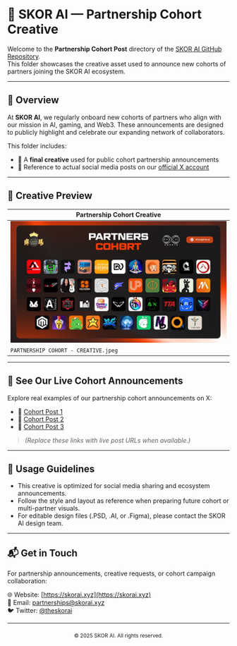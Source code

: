 # 🤝 SKOR AI — Partnership Cohort Creative

Welcome to the **Partnership Cohort Post** directory of the [SKOR AI GitHub Repository](https://github.com/TheSkorAI/SKOR-AI).  
This folder showcases the creative asset used to announce new cohorts of partners joining the SKOR AI ecosystem.

---

## 📌 Overview

At **SKOR AI**, we regularly onboard new cohorts of partners who align with our mission in AI, gaming, and Web3. These announcements are designed to publicly highlight and celebrate our expanding network of collaborators.

This folder includes:
- 🎨 A **final creative** used for public cohort partnership announcements  
- 📢 Reference to actual social media posts on our [official X account](https://x.com/theskorai)

---

## 📂 Creative Preview

| Partnership Cohort Creative |
|-----------------------------|
| <img src="./PARTNERSHIP%20COHORT%20-%20CREATIVE.jpeg" alt="Cohort Post" width="100%"> |
| `PARTNERSHIP COHORT - CREATIVE.jpeg` |

---

## 📣 See Our Live Cohort Announcements

Explore real examples of our partnership cohort announcements on X:

- 🔗 [Cohort Post 1]()  
- 🔗 [Cohort Post 2]()  
- 🔗 [Cohort Post 3]()  

> *(Replace these links with live post URLs when available.)*

---

## 📎 Usage Guidelines

- This creative is optimized for social media sharing and ecosystem announcements.
- Follow the style and layout as reference when preparing future cohort or multi-partner visuals.
- For editable design files (.PSD, .AI, or .Figma), please contact the SKOR AI design team.

---

## 📬 Get in Touch

For partnership announcements, creative requests, or cohort campaign collaboration:

🌐 Website: [https://skorai.xyz](https://skorai.xyz)  
📧 Email: partnerships@skorai.xyz  
🐦 Twitter: [@theskorai](https://x.com/theskorai)

---

<div align="center">
  <sub>© 2025 SKOR AI. All rights reserved.</sub>
</div>

